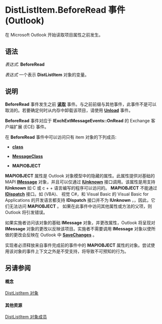 
# DistListItem.BeforeRead 事件 (Outlook)

在 Microsoft Outlook 开始读取项目属性之前发生。


## 语法

 _表达式_. **BeforeRead**

 _表达式_ 一个表示 **DistListItem** 对象的变量。


## 说明

 **BeforeRead** 事件发生之前 **[读取](581f3a16-2cc2-839e-3d48-e454be17b8cd.md)** 事件。与之前前缀与其他事件，此事件不是可以取消的。若要确定何时从内存中卸载该项目，请使用 **[Unload](252d79cf-7b24-2e84-e056-24a68e6ddef2.md)** 事件。

 **BeforeRead** 事件对应于 **IExchExtMessageEvents::OnRead** 的 Exchange 客户端扩展 (ECE) 事件。

在 **BeforeRead** 事件中可以访问只有 item 对象的下列成员:


-  **[class](f44d59bf-c25b-ebab-72a8-dd5c40c119b5.md)**
    
-  **[MessageClass](a719fb30-fee2-24c1-77aa-4650b90bf426.md)**
    
-  **MAPIOBJECT**
    
 **MAPIOBJECT** 属性是 Outlook 对象模型中的隐藏的属性。此属性提供对基础的 MAPI **[IMessage](http://msdn.microsoft.com/en-us/library/cc842097%28office.14%29.aspx)** 对象，并且可以仅通过 **[IUnknown](http://msdn.microsoft.com/en-us/library/ms680509%28VS.85%29.aspx)** 接口调用。该属性是用支持 **IUnknown** 如 C 或 c + + 语言编写的程序可以访问的。 **MAPIOBJECT** 不能通过 **[IDispatch](http://msdn.microsoft.com/en-us/library/ms221608.aspx)** 接口。如 (VBA)、 视觉 C#，和 Visual Basic 的 Visual Basic for Applications 的开发语言都支持 **IDispatch** 接口并不为 **IUnknown** ，，因此，它们无法访问 **MAPIOBJECT** 。 如果在此事件中访问其他属性或方法的父项，则 Outlook 将引发错误。

如果实施者访问该对象的基础 **IMessage** 对象，并更改属性，Outlook 将呈现对 **IMessage** 对象的更改以反映该项目。实施者不需要调用 **IMessage** 对象以使所做的更改会反映在 Outlook 中 **[SaveChanges](http://msdn.microsoft.com/en-us/library/cc842181%28office.14%29.aspx)** 。

实现者必须释放来自事件完成前的事件中的 **MAPIOBJECT** 属性的对象。尝试使用该对象的事件上下文之外是不受支持，将导致不可预知的行为。


## 另请参阅


#### 概念


[DistListItem 对象](027c3986-abff-d9b1-ecc2-26d60805e952.md)
#### 其他资源


[DistListItem 对象成员](3ba4af84-ce84-61d9-1bc9-fab41bf6f125.md)